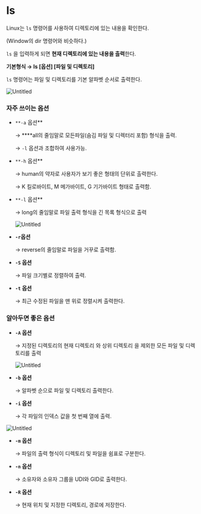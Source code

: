 # **ls**

Linux는 `ls` 명령어를 사용하여 디렉토리에 있는 내용을 확인한다.

(Window의 dir 명령어와 비슷하다.)

`ls` 을 입력하게 되면 **현재 디렉토리에 있는 내용을 출력**한다.

**기본형식 → ls [옵션] [파일 및 디렉토리]**

`ls` 명령어는 파일 및 디렉토리를 기본 알파벳 순서로 출력한다.

![Untitled](https://s3-us-west-2.amazonaws.com/secure.notion-static.com/7f061980-c34c-40b9-9a71-664c767c3df0/Untitled.png)

### **자주 쓰이는 옵션**

- `**-a` 옵션**
    
    → ****all의 줄임말로 모든파일(숨김 파일 및 디렉터리 포함) 형식을 출력.
    
    → `-l` 옵션과 조합하여 사용가능.
    
- `**-h`  옵션**
    
    → human의 약자로 사용자가 보기 좋은 형태의 단위로 출력한다.
    
    → K 킬로바이트, M 메가바이트, G 기가바이트 형태로 출력함.
    
- `**-l` 옵션**
    
    → long의 줄임말로 파일 출력 형식을 긴 목록 형식으로 출력
    
    ![Untitled](https://s3-us-west-2.amazonaws.com/secure.notion-static.com/ca064565-16ce-4b4e-823c-cab35e97278b/Untitled.png)
    

- **`-r`옵션**
    
    → reverse의 줄임말로 파일을 거꾸로 출력함.
    
- **`-S` 옵션**
    
    → 파일 크기별로 정렬하여 출력.
    
- **`-t` 옵션**
    
    → 최근 수정된 파일을 맨 위로 정렬시켜 출력한다.
    

### 알아두면 좋은 옵션

- **`-A` 옵션**
    
    → 지정된 디렉토리의 현재 디렉토리 와 상위 디렉토리 을 제외한 모든 파일 및 디렉토리를 출력
    
    ![Untitled](https://s3-us-west-2.amazonaws.com/secure.notion-static.com/893becb5-34dd-4f25-bbaf-d1044dfd2807/Untitled.png)
    
- **`-b` 옵션**
    
    → 알파벳 순으로 파일 및 디렉토리 출력한다.
    
- **`-i` 옵션**
    
    → 각 파일의 인덱스 값을 첫 번째 열에 출력.
    

![Untitled](https://s3-us-west-2.amazonaws.com/secure.notion-static.com/ff1f57b0-9b6e-47a8-992b-7d2340f24dc0/Untitled.png)

- **`-m` 옵션**
    
    → 파일의 출력 형식이 디렉토리 및 파일을 쉼표로 구분한다.
    
- **`-n` 옵션**
    
    → 소유자와 소유자 그룹을 UDI와 GID로 출력한다.
    

- **`-R` 옵션**
    
    → 현재 위치 및 지정한 디렉토리, 경로에 저장한다.